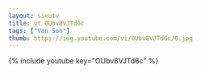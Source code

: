 ```yaml
--- 
layout: sieutv
title: yt OUbv8VJTd6c
tags: ["Van Son"]
thumb: https://img.youtube.com/vi/OUbv8VJTd6c/0.jpg
---
```

{% include youtube key="OUbv8VJTd6c" %} 
